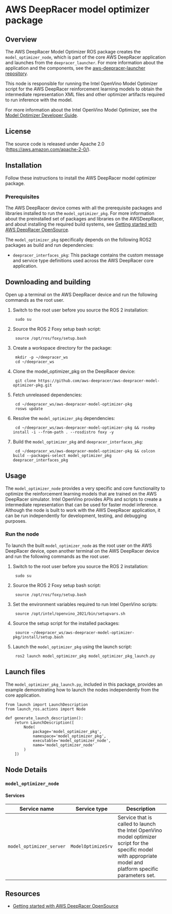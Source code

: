 # AWS DeepRacer model optimizer package

## Overview

The AWS DeepRacer Model Optimizer ROS package creates the `model_optimizer_node`, which is part of the core AWS DeepRacer application and launches from the `deepracer_launcher`. For more information about the application and the components, see the [aws-deepracer-launcher repository](https://github.com/aws-deepracer/aws-deepracer-launcher).

This node is responsible for running the Intel OpenVino Model Optimizer script for the AWS DeepRacer reinforcement learning models to obtain the intermediate representation XML files and other optimizer artifacts required to run inference with the model.

For more information about the Intel OpenVino Model Optimizer, see the [Model Optimizer Developer Guide](https://docs.openvinotoolkit.org/2021.1/openvino_docs_MO_DG_Deep_Learning_Model_Optimizer_DevGuide.html).

## License

The source code is released under Apache 2.0 (https://aws.amazon.com/apache-2-0/).

## Installation

Follow these instructions to install the AWS DeepRacer model optimizer package.

### Prerequisites

The AWS DeepRacer device comes with all the prerequisite packages and libraries installed to run the `model_optimizer_pkg`. For more information about the preinstalled set of packages and libraries on the AWSDeepRacer, and about installing the required build systems, see [Getting started with AWS DeepRacer OpenSource](https://github.com/aws-deepracer/aws-deepracer-launcher/blob/main/getting-started.md).

The `model_optimizer_pkg` specifically depends on the following ROS2 packages as build 
and run dependencies:

* `deepracer_interfaces_pkg`: This package contains the custom message and service type definitions used across the AWS DeepRacer core application.

## Downloading and building

Open up a terminal on the AWS DeepRacer device and run the following commands as the root user.

1. Switch to the root user before you source the ROS 2 installation:

        sudo su

1. Source the ROS 2 Foxy setup bash script:

        source /opt/ros/foxy/setup.bash 

1. Create a workspace directory for the package:

        mkdir -p ~/deepracer_ws
        cd ~/deepracer_ws

1. Clone the model_optimizer_pkg on the DeepRacer device:

        git clone https://github.com/aws-deepracer/aws-deepracer-model-optimizer-pkg.git

1. Fetch unreleased dependencies:

        cd ~/deepracer_ws/aws-deepracer-model-optimizer-pkg
        rosws update

1. Resolve the `model_optimizer_pkg` dependencies:

        cd ~/deepracer_ws/aws-deepracer-model-optimizer-pkg && rosdep install -i --from-path . --rosdistro foxy -y

1. Build the `model_optimizer_pkg` and `deepracer_interfaces_pkg`:

        cd ~/deepracer_ws/aws-deepracer-model-optimizer-pkg && colcon build --packages-select model_optimizer_pkg deepracer_interfaces_pkg

## Usage

The `model_optimizer_node` provides a very specific and core functionality to optimize the reinforcement learning models that are trained on the AWS DeepRacer simulator. Intel OpenVino provides APIs and scripts to create a intermediate representation that can be used for faster model inference. Although the node is built to work with the AWS DeepRacer application, it can be run independently for development, testing, and debugging purposes.

### Run the node

To launch the built `model_optimizer_node` as the root user on the AWS DeepRacer device, open another terminal on the AWS DeepRacer device and run the following commands as the root user.

1. Switch to the root user before you source the ROS 2 installation:

        sudo su

1. Source the ROS 2 Foxy setup bash script:

        source /opt/ros/foxy/setup.bash 

1. Set the environment variables required to run Intel OpenVino scripts:

        source /opt/intel/openvino_2021/bin/setupvars.sh

1. Source the setup script for the installed packages:

        source ~/deepracer_ws/aws-deepracer-model-optimizer-pkg/install/setup.bash  

1. Launch the `model_optimizer_pkg` using the launch script:

        ros2 launch model_optimizer_pkg model_optimizer_pkg_launch.py

## Launch files

The `model_optimizer_pkg_launch.py`, included in this package, provides an example demonstrating how to launch the nodes independently from the core application.

    from launch import LaunchDescription
    from launch_ros.actions import Node

    def generate_launch_description():
        return LaunchDescription([
            Node(
                package='model_optimizer_pkg',
                namespace='model_optimizer_pkg',
                executable='model_optimizer_node',
                name='model_optimizer_node'
            )
        ])

## Node Details

### `model_optimizer_node`

#### Services

| Service name | Service type | Description |
| ---------- | ------------ | ----------- |
|`model_optimizer_server`|`ModelOptimizeSrv`|Service that is called to launch the Intel OpenVino model optimizer script for the specific model with appropriate model and platform specific parameters set.|

## Resources

* [Getting started with AWS DeepRacer OpenSource](https://github.com/aws-deepracer/aws-deepracer-launcher/blob/main/getting-started.md)



